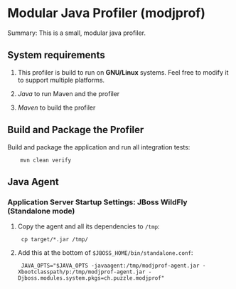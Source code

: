 # Modular Java Profiler (modjprof)
Summary: This is a small, modular java profiler.

## System requirements
 1. This profiler is build to run on **GNU/Linux** systems. Feel free to modify it to support multiple platforms.

 1. *Java* <!-- TODO version (1.6 or newer) --> to run Maven and the profiler

 1. *Maven* <!-- TODO version --> to build the profiler

## Build and Package the Profiler
Build and package the application and run all integration tests:

        mvn clean verify

## Java Agent
### Application Server Startup Settings: JBoss WildFly (Standalone mode)
<!-- ### Domain mode-->
1. Copy the agent and all its dependencies to `/tmp`:

        cp target/*.jar /tmp/

1. Add this at the bottom of `$JBOSS_HOME/bin/standalone.conf`:

        JAVA_OPTS="$JAVA_OPTS -javaagent:/tmp/modjprof-agent.jar -Xbootclasspath/p:/tmp/modjprof-agent.jar -Djboss.modules.system.pkgs=ch.puzzle.modjprof"
